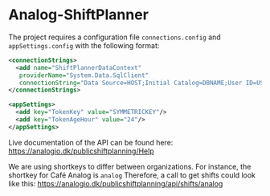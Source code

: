 # Analog-ShiftPlanner

The project requires a configuration file `connections.config` and `appSettings.config` with the following format:

```xml
<connectionStrings>
  <add name="ShiftPlannerDataContext"
   providerName="System.Data.SqlClient"
   connectionString="Data Source=HOST;Initial Catalog=DBNAME;User ID=USERNAME;Password=PASSWORD;MultipleActiveResultSets=True;Context Connection=False;" />
</connectionStrings>
```
```xml
<appSettings>
  <add key="TokenKey" value="SYMMETRICKEY"/>
  <add key="TokenAgeHour" value="24"/>
</appSettings>
```

Live documentation of the API can be found here:
https://analogio.dk/publicshiftplanning/Help

We are using shortkeys to differ between organizations.
For instance, the shortkey for Café Analog is `analog`
Therefore, a call to get shifts could look like this:
https://analogio.dk/publicshiftplanning/api/shifts/analog
